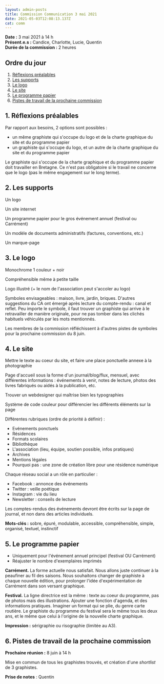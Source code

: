```yaml
---
layout: admin-posts
title: Commission Communication 3 mai 2021
date: 2021-05-03T12:08:13.137Z
cat: comm
---
```

**Date :** 3 mai 2021 à 14 h  
**Présent.e.s :** Candice, Charlotte, Lucie, Quentin  
**Durée de la commission :** 2 heures

## Ordre du jour

1. [Réflexions préalables](#un)
2. [Les supports](#deux)
3. [Le logo](#trois)
4. [Le site](#quatre)
5. [Le programme papier](#cinq)
6. [Pistes de travail de la prochaine commission](#six)

## <a href="#un"></a> 1\. Réflexions préalables

Par rapport aux besoins, 2 options sont possibles :
* un même graphiste qui s'occupe du logo et de la charte graphique du site et du programme papier
* un graphiste qui s'occupe du logo, et un autre de la charte graphique du site et du programme papier

Le graphiste qui s'occupe de la charte graphique et du programme papier doit travailler en Bretagne. Ce n'est pas obligatoire si le travail ne concerne que le logo (pas le même engagement sur le long terme).

## <a href="#deux"></a> 2\. Les supports

Un logo

Un site internet

Un programme papier pour le gros événement annuel (festival ou Carrément)

Un modèle de documents administratifs (factures, conventions, etc.)

Un marque-page

## <a href="#trois"></a> 3\. Le logo

Monochrome 1 couleur + noir

Compréhensible même à petite taille

Logo illustré (+ le nom de l'association peut s'accoler au logo)

Symboles envisageables : maison, livre, jardin, briques. D'autres suggestions du CA ont émergé après lecture du compte-rendu : canal et reflet. Peu importe le symbole, il faut trouver un graphiste qui arrive à le retravailler de manière originale, pour ne pas tomber dans les clichés habituels véhiculés par les mots mentionnés.

Les membres de la commission réfléchissent à d'autres pistes de symboles pour la prochaine commission du 8 juin.

## <a href="#quatre"></a> 4\. Le site

Mettre le texte au coeur du site, et faire une place ponctuelle annexe à la photographie

Page d'accueil sous la forme d'un journal/blog/flux, mensuel, avec différentes informations : événements à venir, notes de lecture, photos des livres fabriqués ou aidés à la publication, etc.

Trouver un webdesigner qui maîtrise bien les typographies

Système de code couleur pour différencier les différents éléments sur la page

Différentes rubriques (ordre de priorité à définir) :
* Evénements ponctuels
* Résidences
* Formats scolaires
* Bibliothèque
* L'association (lieu, équipe, soutien possible, infos pratiques)
* Archives
* Mentions légales
* Pourquoi pas : une zone de création libre pour une résidence numérique

Chaque réseau social a un rôle en particulier :
* Facebook : annonce des événements
* Twitter : veille poétique
* Instagram : vie du lieu
* Newsletter : conseils de lecture

Les comptes-rendus des événements devront être écrits sur la page de journal, et non dans des articles individuels.

**Mots-clés :** sobre, épuré, modulable, accessible, compréhensible, simple, organisé, textuel, instinctif

## <a href="#cinq"></a> 5\. Le programme papier

* Uniquement pour l'événement annuel principel (festival OU Carrément)
* Réajuster le nombre d'exemplaires imprimés

**Carrément.** La forme actuelle nous satisfait. Nous allons juste continuer à la peaufiner au fil des saisons. Nous souhaitons changer de graphiste à chaque nouvelle édition, pour prolonger l'idée d'expérimentation de Carrément dans son versant graphique.

**Festival.** La ligne directrice est la même : texte au coeur du programme, pas de photos mais des illustrations. Ajouter une fonction d'agenda, et des informations pratiques. Imaginer un format qui se plie, du genre carte routière. Le graphiste du programme du festival sera le même tous les deux ans, et le même que celui à l'origine de la nouvelle charte graphique.

**Impression :** sérigraphie ou risographie (limitée au A3).

## <a href="#six"></a> 6\. Pistes de travail de la prochaine commission

**Prochaine réunion :** 8 juin à 14 h

Mise en commun de tous les graphistes trouvés, et création d'une *shortlist* de 3 graphistes.

**Prise de notes** : Quentin
